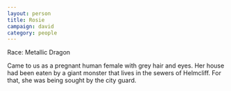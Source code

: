 ```yaml
---
layout: person
title: Rosie
campaign: david
category: people
---
```


Race: Metallic Dragon

Came to us as a pregnant human female with grey hair and eyes. Her house had been eaten by a giant monster that lives in the sewers of Helmcliff. For that, she was being sought by the city guard.
